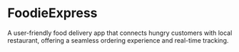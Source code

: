 # FoodieExpress
A user-friendly food delivery app that connects hungry customers with local restaurant, offering a seamless ordering experience and real-time tracking.
